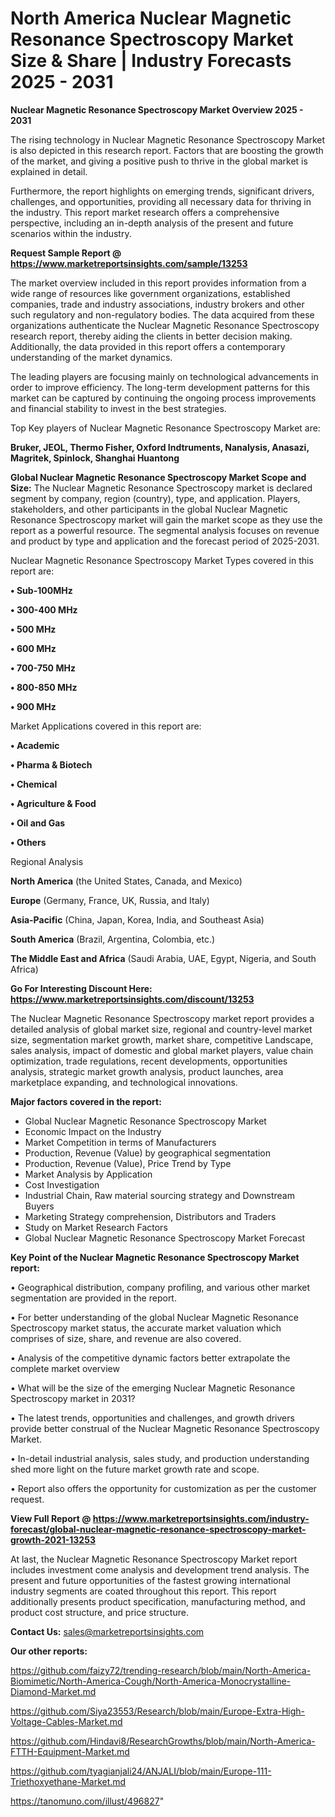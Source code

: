  # North America Nuclear Magnetic Resonance Spectroscopy Market Size & Share | Industry Forecasts 2025 - 2031

<Strong> Nuclear Magnetic Resonance Spectroscopy Market Overview 2025 - 2031</strong>

The rising technology in Nuclear Magnetic Resonance Spectroscopy Market is also depicted in this research report. Factors that are boosting the growth of the market, and giving a positive push to thrive in the global market is explained in detail.

Furthermore, the report highlights on emerging trends, significant drivers, challenges, and opportunities, providing all necessary data for thriving in the industry. This report market research offers a comprehensive perspective, including an in-depth analysis of the present and future scenarios within the industry.

<strong>Request Sample Report @ <a href=https://www.marketreportsinsights.com/sample/13253>https://www.marketreportsinsights.com/sample/13253</a></strong>

The market overview included in this report provides information from a wide range of resources like government organizations, established companies, trade and industry associations, industry brokers and other such regulatory and non-regulatory bodies. The data acquired from these organizations authenticate the Nuclear Magnetic Resonance Spectroscopy research report, thereby aiding the clients in better decision making. Additionally, the data provided in this report offers a contemporary understanding of the market dynamics.

The leading players are focusing mainly on technological advancements in order to improve efficiency. The long-term development patterns for this market can be captured by continuing the ongoing process improvements and financial stability to invest in the best strategies.

Top Key players of Nuclear Magnetic Resonance Spectroscopy Market are:

<strong>Bruker, JEOL, Thermo Fisher, Oxford Indtruments, Nanalysis, Anasazi, Magritek, Spinlock, Shanghai Huantong</strong>

<strong><b>Global Nuclear Magnetic Resonance Spectroscopy Market Scope and Size:</b></strong>
The Nuclear Magnetic Resonance Spectroscopy market is declared segment by company, region (country), type, and application. Players, stakeholders, and other participants in the global Nuclear Magnetic Resonance Spectroscopy market will gain the market scope as they use the report as a powerful resource. The segmental analysis focuses on revenue and product by type and application and the forecast period of 2025-2031.

Nuclear Magnetic Resonance Spectroscopy Market Types covered in this report are:

<strong>• Sub-100MHz

• 300-400 MHz

• 500 MHz

• 600 MHz

• 700-750 MHz

• 800-850 MHz

• 900 MHz</strong>

Market Applications covered in this report are:

<strong>• Academic

• Pharma & Biotech

• Chemical

• Agriculture & Food

• Oil and Gas

• Others</strong> 

Regional Analysis

<strong>North America</strong> (the United States, Canada, and Mexico)

<strong>Europe</strong> (Germany, France, UK, Russia, and Italy)

<strong>Asia-Pacific</strong> (China, Japan, Korea, India, and Southeast Asia)

<strong>South America</strong> (Brazil, Argentina, Colombia, etc.)

<strong>The Middle East and Africa</strong> (Saudi Arabia, UAE, Egypt, Nigeria, and South Africa)

<strong>Go For Interesting Discount Here: <a href=https://www.marketreportsinsights.com/discount/13253>https://www.marketreportsinsights.com/discount/13253</a></strong>

The Nuclear Magnetic Resonance Spectroscopy market report provides a detailed analysis of global market size, regional and country-level market size, segmentation market growth, market share, competitive Landscape, sales analysis, impact of domestic and global market players, value chain optimization, trade regulations, recent developments, opportunities analysis, strategic market growth analysis, product launches, area marketplace expanding, and technological innovations.

<strong><b>Major factors covered in the report:</b></strong>
<ul>
  <li>Global Nuclear Magnetic Resonance Spectroscopy Market </li>
  <li>Economic Impact on the Industry</li>
  <li>Market Competition in terms of Manufacturers</li>
  <li>Production, Revenue (Value) by geographical segmentation</li>
  <li>Production, Revenue (Value), Price Trend by Type</li>
  <li>Market Analysis by Application</li>
  <li>Cost Investigation</li>
  <li>Industrial Chain, Raw material sourcing strategy and Downstream Buyers</li>
  <li>Marketing Strategy comprehension, Distributors and Traders</li>
  <li>Study on Market Research Factors</li>
  <li>Global Nuclear Magnetic Resonance Spectroscopy Market Forecast</li>
</ul>

<strong><b>Key Point of the Nuclear Magnetic Resonance Spectroscopy Market report:</b></strong>

• Geographical distribution, company profiling, and various other market segmentation are provided in the report.

• For better understanding of the global Nuclear Magnetic Resonance Spectroscopy market status, the accurate market valuation which comprises of size, share, and revenue are also covered.

• Analysis of the competitive dynamic factors better extrapolate the complete market overview

• What will be the size of the emerging Nuclear Magnetic Resonance Spectroscopy market in 2031?

• The latest trends, opportunities and challenges, and growth drivers provide better construal of the Nuclear Magnetic Resonance Spectroscopy Market.

• In-detail industrial analysis, sales study, and production understanding shed more light on the future market growth rate and scope.

• Report also offers the opportunity for customization as per the customer request.

<strong><b>View Full Report @ <a href=https://www.marketreportsinsights.com/industry-forecast/global-nuclear-magnetic-resonance-spectroscopy-market-growth-2021-13253>https://www.marketreportsinsights.com/industry-forecast/global-nuclear-magnetic-resonance-spectroscopy-market-growth-2021-13253</a></b></strong>


At last, the Nuclear Magnetic Resonance Spectroscopy Market report includes investment come analysis and development trend analysis. The present and future opportunities of the fastest growing international industry segments are coated throughout this report. This report additionally presents product specification, manufacturing method, and product cost structure, and price structure.

<strong>Contact Us:</strong>
sales@marketreportsinsights.com

<strong>Our other reports:</strong>

<a href=https://github.com/faizy72/trending-research/blob/main/North-America-Biomimetic/North-America-Cough/North-America-Monocrystalline-Diamond-Market.md>https://github.com/faizy72/trending-research/blob/main/North-America-Biomimetic/North-America-Cough/North-America-Monocrystalline-Diamond-Market.md</a>

<a href=https://github.com/Siya23553/Research/blob/main/Europe-Extra-High-Voltage-Cables-Market.md>https://github.com/Siya23553/Research/blob/main/Europe-Extra-High-Voltage-Cables-Market.md</a>

<a href=https://github.com/Hindavi8/ResearchGrowths/blob/main/North-America-FTTH-Equipment-Market.md>https://github.com/Hindavi8/ResearchGrowths/blob/main/North-America-FTTH-Equipment-Market.md</a>

<a href=https://github.com/tyagianjali24/ANJALI/blob/main/Europe-111-Triethoxyethane-Market.md>https://github.com/tyagianjali24/ANJALI/blob/main/Europe-111-Triethoxyethane-Market.md</a>

<a href=https://tanomuno.com/illust/496827>https://tanomuno.com/illust/496827</a>"
